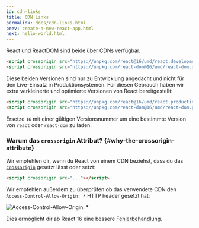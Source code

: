```yaml
---
id: cdn-links
title: CDN Links
permalink: docs/cdn-links.html
prev: create-a-new-react-app.html
next: hello-world.html
---
```


React und ReactDOM sind beide über CDNs verfügbar.

```html
<script crossorigin src="https://unpkg.com/react@16/umd/react.development.js"></script>
<script crossorigin src="https://unpkg.com/react-dom@16/umd/react-dom.development.js"></script>
```

Diese beiden Versionen sind nur zu Entwicklung angedacht und nicht für den Live-Einsatz in Produktionsystemen.
Für diesen Gebrauch haben wir extra verkleinerte und optimierte Versionen von React bereitgestellt:

```html
<script crossorigin src="https://unpkg.com/react@16/umd/react.production.min.js"></script>
<script crossorigin src="https://unpkg.com/react-dom@16/umd/react-dom.production.min.js"></script>
```

Ersetze `16` mit einer gültigen Versionsnummer um eine bestimmte Version von `react` oder `react-dom` zu laden.

### Warum das `crossorigin` Attribut? {#why-the-crossorigin-attribute}

Wir empfehlen dir, wenn du React von einem CDN beziehst, dass du das [`crossorigin`](https://developer.mozilla.org/en-US/docs/Web/HTML/CORS_settings_attributes) gesetzt lässt oder setzt:

```html
<script crossorigin src="..."></script>
```

Wir empfehlen außerdem zu überprüfen ob das verwendete CDN den `Access-Control-Allow-Origin: *` HTTP header gesetzt hat:

![Access-Control-Allow-Origin: *](../images/docs/cdn-cors-header.png)

Dies ermöglicht dir ab React 16 eine bessere [Fehlerbehandlung](/blog/2017/07/26/error-handling-in-react-16.html).
